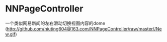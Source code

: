 # NNPageController
一个类似网易新闻的左右滑动切换视图内容的dome
(http://github.com/niuting604@163.com/NNPageController/raw/master//New.gif)

